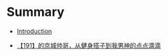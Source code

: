 # Summary

* [Introduction](README.md)

* [【191】的京城帅哥，从健身搭子到我男神的点点滴滴](Backups_lz/【191】的京城帅哥，从健身搭子到我男神的点点滴滴/6804800987.html)
